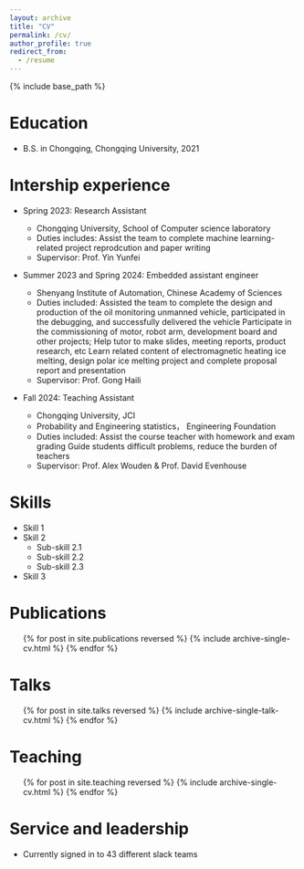 ```yaml
---
layout: archive
title: "CV"
permalink: /cv/
author_profile: true
redirect_from:
  - /resume
---
```


{% include base_path %}

Education
======
* B.S. in Chongqing, Chongqing University, 2021

Intership experience
======
* Spring 2023: Research Assistant
  * Chongqing University, School of Computer science laboratory
  * Duties includes: Assist the team to complete machine learning-related project reprodcution and paper writing
  * Supervisor: Prof. Yin Yunfei

* Summer 2023 and Spring 2024: Embedded assistant engineer
  * Shenyang Institute of Automation, Chinese Academy of Sciences
  * Duties included: Assisted the team to complete the design and production of the oil monitoring unmanned vehicle, participated in the debugging, and successfully delivered the vehicle
                     Participate in the commissioning of motor, robot arm, development board and other projects; Help tutor to make slides, meeting reports, product research, etc
                     Learn related content of electromagnetic heating ice melting, design polar ice melting project and complete proposal report and presentation
  * Supervisor: Prof. Gong Haili

* Fall 2024: Teaching Assistant
  * Chongqing University, JCI
  * Probability and Engineering statistics， Engineering Foundation
  * Duties included: Assist the course teacher with homework and exam grading
                     Guide students difficult problems, reduce the burden of teachers
  * Supervisor: Prof. Alex Wouden & Prof. David Evenhouse
  
Skills
======
* Skill 1
* Skill 2
  * Sub-skill 2.1
  * Sub-skill 2.2
  * Sub-skill 2.3
* Skill 3

Publications
======
  <ul>{% for post in site.publications reversed %}
    {% include archive-single-cv.html %}
  {% endfor %}</ul>
  
Talks
======
  <ul>{% for post in site.talks reversed %}
    {% include archive-single-talk-cv.html  %}
  {% endfor %}</ul>
  
Teaching
======
  <ul>{% for post in site.teaching reversed %}
    {% include archive-single-cv.html %}
  {% endfor %}</ul>
  
Service and leadership
======
* Currently signed in to 43 different slack teams
